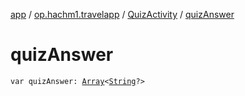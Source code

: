 [app](../../index.md) / [op.hachm1.travelapp](../index.md) / [QuizActivity](index.md) / [quizAnswer](./quiz-answer.md)

# quizAnswer

`var quizAnswer: `[`Array`](https://kotlinlang.org/api/latest/jvm/stdlib/kotlin/-array/index.html)`<`[`String`](https://kotlinlang.org/api/latest/jvm/stdlib/kotlin/-string/index.html)`?>`